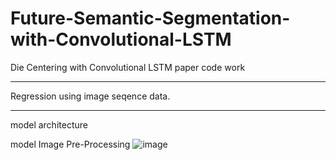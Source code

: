 # Future-Semantic-Segmentation-with-Convolutional-LSTM
Die Centering with Convolutional LSTM paper code work
<hr/>
Regression using image seqence data.
<hr/>

model architecture

model Image Pre-Processing
![image](https://user-images.githubusercontent.com/69128174/158092953-1793fd66-9691-4f9d-b538-694e62f44581.png)
